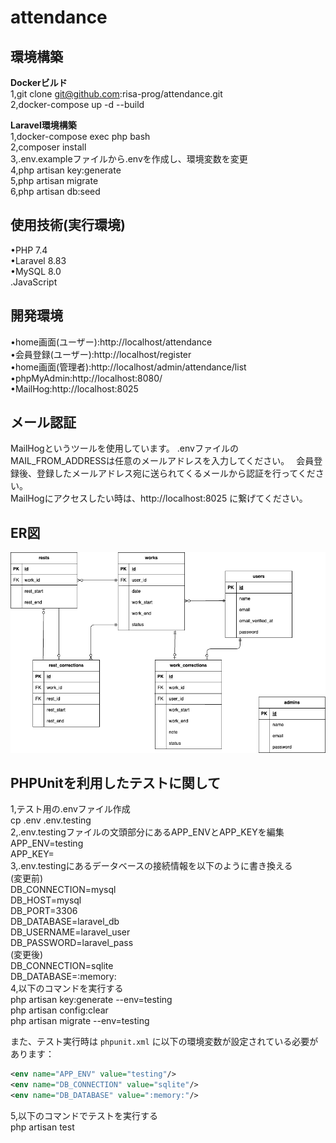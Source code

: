 # attendance

## 環境構築

**Dockerビルド**</br>
1,git clone git@github.com:risa-prog/attendance.git<br/>
2,docker-compose up -d --build

**Laravel環境構築**</br>
1,docker-compose exec php bash<br/>
2,composer install<br/>
3,.env.exampleファイルから.envを作成し、環境変数を変更<br/>
4,php artisan key:generate<br/>
5,php artisan migrate<br/>
6,php artisan db:seed<br/>

## 使用技術(実行環境)

•PHP 7.4<br/>
•Laravel 8.83<br/>
•MySQL 8.0<br/>
.JavaScript</br>

## 開発環境

•home画面(ユーザー):http://localhost/attendance<br/>
•会員登録(ユーザー):http://localhost/register</br>
•home画面(管理者):http://localhost/admin/attendance/list<br/>
•phpMyAdmin:http://localhost:8080/<br/>
•MailHog:http://localhost:8025</br>

## メール認証

MailHogというツールを使用しています。
.envファイルのMAIL_FROM_ADDRESSは任意のメールアドレスを入力してください。　
会員登録後、登録したメールアドレス宛に送られてくるメールから認証を行ってください。</br>
MailHogにアクセスしたい時は、http://localhost:8025 に繋げてください。


## ER図

![](./attendance.drawio.png)

## PHPUnitを利用したテストに関して

1,テスト用の.envファイル作成</br>
cp .env .env.testing<br>
2,.env.testingファイルの文頭部分にあるAPP_ENVとAPP_KEYを編集</br>
APP_ENV=testing</br>
APP_KEY=</br>
3,.env.testingにあるデータベースの接続情報を以下のように書き換える</br>
(変更前)</br>
DB_CONNECTION=mysql</br>
DB_HOST=mysql</br>
DB_PORT=3306</br>
DB_DATABASE=laravel_db</br>
DB_USERNAME=laravel_user</br>
DB_PASSWORD=laravel_pass</br>
(変更後)</br>
DB_CONNECTION=sqlite</br>
  DB_DATABASE=:memory:</br>
4,以下のコマンドを実行する</br>
php artisan key:generate --env=testing</br>
php artisan config:clear</br>
php artisan migrate --env=testing

また、テスト実行時は `phpunit.xml` に以下の環境変数が設定されている必要があります：

```xml
<env name="APP_ENV" value="testing"/>
<env name="DB_CONNECTION" value="sqlite"/>
<env name="DB_DATABASE" value=":memory:"/>
```

5,以下のコマンドでテストを実行する</br>
php artisan test   
